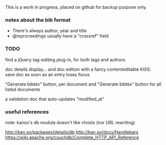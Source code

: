 This is a work in progress, placed on github for backup purpose only.

### notes about the bib format

* There's always author, year and title
* @inproceedings usually have a "crossref" field

### TODO

find a jQuery tag-editing plug-in, for both tags and authors

doc details display... and doc edition with a fancy contenteditable
KISS: save doc as soon as an entry loses focus

"Generate bibtex" button, per document
and "Generate bibtex" button for all listed documents


a validation doc that auto-updates "modified_at"

### useful references

note: kanso's db module doesn't like vhosts (nor URL rewriting)

http://kan.so/packages/details/db
http://kan.so/docs/Handlebars
https://wiki.apache.org/couchdb/Complete_HTTP_API_Reference

